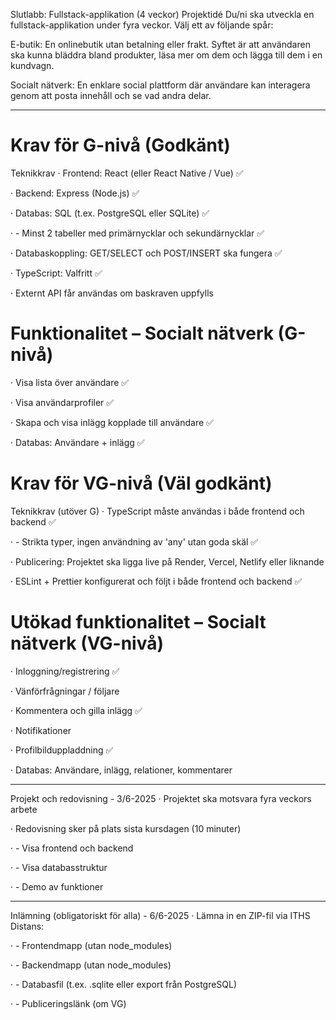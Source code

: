 Slutlabb: Fullstack-applikation (4 veckor)
Projektidé
Du/ni ska utveckla en fullstack-applikation under fyra veckor. Välj ett av följande spår:

E-butik: En onlinebutik utan betalning eller frakt. Syftet är att användaren ska kunna bläddra bland produkter, läsa mer om dem och lägga till dem i en kundvagn.

Socialt nätverk: En enklare social plattform där användare kan interagera genom att posta innehåll och se vad andra delar.

---

# Krav för G-nivå (Godkänt)

Teknikkrav
· Frontend: React (eller React Native / Vue) ✅

· Backend: Express (Node.js) ✅

· Databas: SQL (t.ex. PostgreSQL eller SQLite) ✅

· - Minst 2 tabeller med primärnycklar och sekundärnycklar ✅

· Databaskoppling: GET/SELECT och POST/INSERT ska fungera ✅

· TypeScript: Valfritt ✅

· Externt API får användas om baskraven uppfylls

# Funktionalitet – Socialt nätverk (G-nivå)

· Visa lista över användare ✅

· Visa användarprofiler ✅

· Skapa och visa inlägg kopplade till användare ✅

· Databas: Användare + inlägg ✅

# Krav för VG-nivå (Väl godkänt)

Teknikkrav (utöver G)
· TypeScript måste användas i både frontend och backend ✅

· - Strikta typer, ingen användning av 'any' utan goda skäl ✅

· Publicering: Projektet ska ligga live på Render, Vercel, Netlify eller liknande

· ESLint + Prettier konfigurerat och följt i både frontend och backend ✅

# Utökad funktionalitet – Socialt nätverk (VG-nivå)

· Inloggning/registrering ✅

· Vänförfrågningar / följare

· Kommentera och gilla inlägg ✅

· Notifikationer

· Profilbilduppladdning ✅

· Databas: Användare, inlägg, relationer, kommentarer

---

Projekt och redovisning - 3/6-2025
· Projektet ska motsvara fyra veckors arbete

· Redovisning sker på plats sista kursdagen (10 minuter)

· - Visa frontend och backend

· - Visa databasstruktur

· - Demo av funktioner

---

Inlämning (obligatoriskt för alla) - 6/6-2025
· Lämna in en ZIP-fil via ITHS Distans:

· - Frontendmapp (utan node_modules)

· - Backendmapp (utan node_modules)

· - Databasfil (t.ex. .sqlite eller export från PostgreSQL)

· - Publiceringslänk (om VG)
